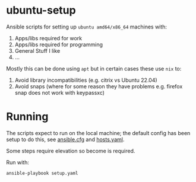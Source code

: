 # ubuntu-setup

Ansible scripts for setting up `ubuntu amd64/x86_64` machines with:

1. Apps/libs required for work
1. Apps/libs required for programming
1. General Stuff I like
1. ...

Mostly this can be done using `apt` but in certain cases these use `nix` to:

1. Avoid library incompatibilities (e.g. citrix vs Ubuntu 22.04)
1. Avoid snaps (where for some reason they have problems e.g. firefox snap does not work with keypassxc)

# Running

The scripts expect to run on the local machine; the default config has been setup to do this,
see [ansible.cfg](ansible.cfg) and [hosts.yaml](hosts.yaml).

Some steps require elevation so become is required.

Run with:

```bash
ansible-playbook setup.yaml
```
